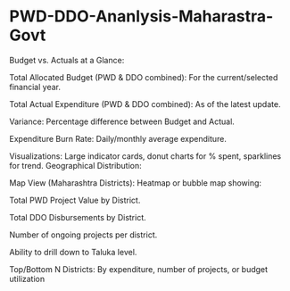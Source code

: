 # PWD-DDO-Ananlysis-Maharastra-Govt
Budget vs. Actuals at a Glance:

Total Allocated Budget (PWD & DDO combined): For the current/selected financial year.

Total Actual Expenditure (PWD & DDO combined): As of the latest update.

Variance: Percentage difference between Budget and Actual.

Expenditure Burn Rate: Daily/monthly average expenditure.

Visualizations: Large indicator cards, donut charts for % spent, sparklines for trend.
Geographical Distribution:

Map View (Maharashtra Districts): Heatmap or bubble map showing:

Total PWD Project Value by District.

Total DDO Disbursements by District.

Number of ongoing projects per district.

Ability to drill down to Taluka level.

Top/Bottom N Districts: By expenditure, number of projects, or budget utilization
